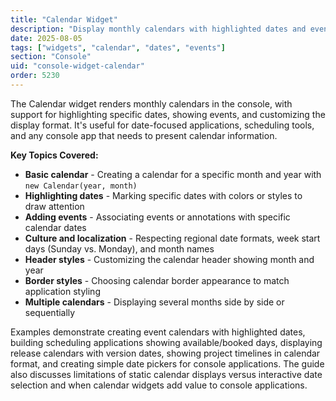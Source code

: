 ```yaml
---
title: "Calendar Widget"
description: "Display monthly calendars with highlighted dates and events"
date: 2025-08-05
tags: ["widgets", "calendar", "dates", "events"]
section: "Console"
uid: "console-widget-calendar"
order: 5230
---
```


The Calendar widget renders monthly calendars in the console, with support for highlighting specific dates, showing events, and customizing the display format. It's useful for date-focused applications, scheduling tools, and any console app that needs to present calendar information.

**Key Topics Covered:**

* **Basic calendar** - Creating a calendar for a specific month and year with `new Calendar(year, month)`
* **Highlighting dates** - Marking specific dates with colors or styles to draw attention
* **Adding events** - Associating events or annotations with specific calendar dates
* **Culture and localization** - Respecting regional date formats, week start days (Sunday vs. Monday), and month names
* **Header styles** - Customizing the calendar header showing month and year
* **Border styles** - Choosing calendar border appearance to match application styling
* **Multiple calendars** - Displaying several months side by side or sequentially

Examples demonstrate creating event calendars with highlighted dates, building scheduling applications showing available/booked days, displaying release calendars with version dates, showing project timelines in calendar format, and creating simple date pickers for console applications. The guide also discusses limitations of static calendar displays versus interactive date selection and when calendar widgets add value to console applications.
